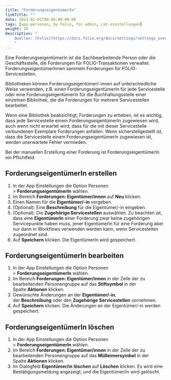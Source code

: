 ```yaml
---
title: "ForderungseigentümerIn"
linkTitle: ""
date: 2023-02-01T00:00:00-00:00
tags: [app-personen, by-folio, for-admin, cat-einstellungen]
weight: 10
Description: "
    Quellen: [Folio](https://docs.folio.org/docs/settings/settings_users/settings_users/#settings--users--owners) <!-- & [GBV](https://info.gebev.de/pages/viewpage.action?pageId=841809942) -->
    "
---
```


Eine ForderungseigentümerIn ist die Sachbearbeitende Person oder die Geschäftsstelle, die Forderungen für FOLIO-Transaktionen verwaltet. ForderungseigentümerInnen sammeln Forderungen für FOLIO-Servicestellen.

Bibliotheken können Forderungseigentümer/-innen auf unterschiedliche Weise verwenden, z.B. einen ForderungseigentümerIn für jede Servicestelle oder eine ForderungseigentümerIn für die Buchhaltungsstelle einer einzelnen Bibliothek, die die Forderungen für mehrere Servicestellen bearbeitet.

Wenn eine Bibliothek beabsichtigt, Forderungen zu erheben, ist es wichtig, dass jede Servicestelle einem ForderungseigentümerIn zugewiesen wird, auch wenn nicht erwartet wird, dass für die mit dieser Servicestelle verbundenen Exemplare Forderungen anfallen. Wenn sicherstellgestellt ist, dass die Servicestelle einem ForderungseigentümerIn zugewiesen ist, werden unerwartete Fehler vermieden.

Bei der manuellen Erstellung einer Forderung ist ForderungseigentümerIn ein Pflichtfeld.

## ForderungseigentümerIn erstellen

1.  In der App Einstellungen die Option Personen > **ForderungseigentümerIn** wählen.
2.  Im Bereich **Forderungen: Eigentümer/innen** auf **Neu** klicken.
3.  Einen Namen für die **Eigentümer/-in** vergeben.
4.  (Optional): Eine **Beschreibung** für die Eigentümer/-in eingeben.
5.  (Optional): Die **Zugehörige Servicestellen** auswählen. Zu beachten ist, dass eine **EigentümerIn** einer Forderung zwar keine zugehörigen Servicepunkte haben muss, jener EigentümerIn für eine Forderung aber nur dann in Workflows verwenden werden kann, wenn Servicestellen zugeordnet sind.
6.  Auf **Speichern** klicken. Die EigentümerIn wird gespeichert.

## ForderungseigentümerIn bearbeiten

1.  In der App Einstellungen die Option Personen > **ForderungseigentümerIn** wählen.
2.  Im Bereich **Forderungen: Eigentümer/innen** in der Zeile der zu bearbeitenden Personengruppe auf das **Stiftsymbol** in der Spalte **Aktionen** klicken.
3.  Gewünschte Änderungen an der **Eigentümer/-in**, der **Beschreibung** oder den **Zugehörige Servicestellen** vornehmen.
4.  Auf **Speichern** klicken. Die Änderungen an der Eigentümer/-in werden gespeichert.

## ForderungseigentümerIn löschen

1.  In der App Einstellungen die Option Personen > **ForderungseigentümerIn** wählen.
2.  Im Bereich **Forderungen: Eigentümer/innen** in der Zeile der zu bearbeitenden Personengruppe auf das **Mülleimersymbol** in der Spalte **Aktionen** klicken.
3.  Im Dialogfeld **Eigentümer/in** **löschen** auf **Löschen** klicken. Es wird eine Bestätigungsmeldung angezeigt, und die Eigentümer/in wird gelöscht.
